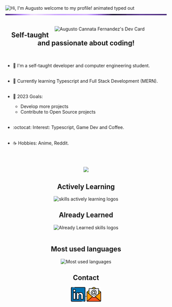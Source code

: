 <!-- My Readme Profile!
I spent a lot of time to make my Readme, and if you like it feel free to take inspiration!

**Acknowledgements**
Awesome Readme Templates
Awesome README
How to write a Good readme

**Authors**
@HyunCafe
 -->

<img src="https://readme-typing-svg.demolab.com?font=Fira+Code&size=37&duration=2800&pause=2000&color=F7F1F1&center=true&vCenter=true&width=940&lines=Hi%2C+I'm+Augusto+welcome+to+my+profile!" alt="Hi, I'm Augusto welcome to my profile! animated typed out">
<img  src="assets/border-line.gif" alt="border-line" height="4" width="1000"> 
<br><br>

<!--
<p align="center">
    <img src="https://komarev.com/ghpvc/?username=AugustoC01&style=plastic&label=PROFILE+VIEWS" alt="profile view counter">
</p> <br> 
-->

<a href="https://app.daily.dev/AugustoC01"><img src="https://api.daily.dev/devcards/10d2012e66284930946e60b90772012b.png?r=bit" align='right' width="350" alt="Augusto Cannata Fernandez's Dev Card"/></a>

<h2 align="center"> Self-taught and passionate about coding!</h2><br>

 * 🔭 I'm a self-taught developer and computer engineering student. <br><br>
 
 * 🌱 Currently learning Typescript and Full Stack Development (MERN). <br><br>

 * 🌊 2023 Goals: 
    - Develop more projects
    - Contribute to Open Source projects <br><br>

 * :octocat: Interest: Typescript, Game Dev and Coffee. <br><br>

 * ☕ Hobbies: Anime, Reddit.
 
<h2></h2><br>
<p align="center">
<img src="https://media1.giphy.com/media/7NoNw4pMNTvgc/giphy.gif?cid=ecf05e47sx6j4zh63v2u7iqqxqqiwacnebx3inm408uitt86&rid=giphy.gif&ct=g" width="300">
</p>

<div align="center">
  <h2> Actively Learning </h2>
  <img src="https://skillicons.dev/icons?i=ts" alt="skills actively learning logos"> <br> 
  <h2> Already Learned </h2>
  <img src="https://skillicons.dev/icons?i=react,nodejs,js,mongodb,firebase,linux,git" alt="Already Learned skills logos">
</div>

<br>
<h2 align="center">Most used languages</h2>
<p align="center">
  <img src="https://github-readme-stats-i66v.vercel.app/api/top-langs/?username=AugustoC01&layout=compact&langs_count=4&hide_border=true&theme=dracula" alt="Most used languages"/> <br>
</p>

<!-- <img  src="assets/border-line.gif" alt="border-line" height="4" width="1000"> -->

<h2 align="center">Contact</h2>
<p align="center">
  <a href="https://www.linkedin.com/in/augusto-cannata-fernandez/" target="_blank">
    <img align="center" alt="linkedin logo" height="45" width="45" src="assets/linkedin.png"/>
  </a> 
  
  <a href="mailto:augustocannataf@gmail.com" target="_blank">
    <img align="center" alt="gmail logo" height="45" width="45" src="assets/mail.png" />
  </a>
</p> 
